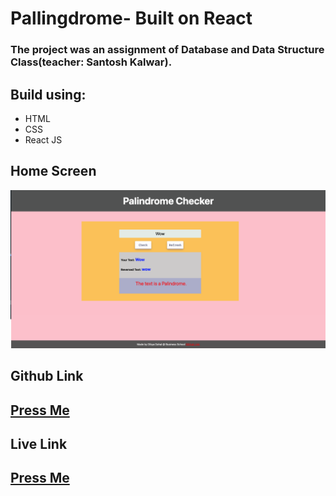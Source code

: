# Pallingdrome- Built on React

### The project was an assignment of Database and Data Structure Class(teacher: Santosh Kalwar).



## Build using:
* HTML
* CSS
* React JS
## Home Screen 
![Home Screen](./public/Pallingdrome.png)

## Github Link
## [Press Me](https://github.com/Killerbee7/Palindrome_checker-react)

## Live Link
## [Press Me](https://unique-blancmange-d4c055.netlify.app)


